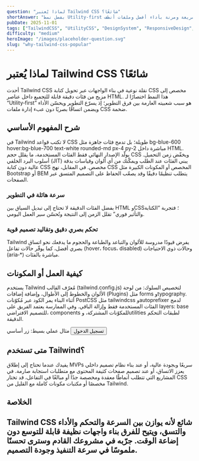 ```yaml
---
question: "لماذا يُعتبر Tailwind CSS شائعًا؟"
shortAnswer: "بفضل نمط Utility‑first الذي يتيح بناء واجهات سريعة ومرنة بأداء أفضل وملفات أنظف."
pubDate: 2025-11-01
tags: ["TailwindCSS", "UtilityCSS", "DesignSystem", "ResponsiveDesign", "Performance"]
difficulty: "medium"
heroImage: "/images/placeholder-question.svg"
slug: "why-tailwind-css-popular"
---
```

# لماذا يُعتبر Tailwind CSS شائعًا؟
أحدث Tailwind CSS نقلة نوعية في بناء الواجهات عبر تحويل كتابة CSS مخصص إلى مزيج من فئات دقيقة قابلة للتجميع داخل عناصر HTML. هذا النمط اختصارًا لـ “Utility‑first” هو سبب شعبيته العارمة بين فرق التطوير؛ إذ يسرّع التطوير ويحسّن الأداء ويضمن اتساقًا بصريًا دون عبء إدارة ملفات CSS ضخمة.

## شرح المفهوم الأساسي
في Tailwind لا تكتب قواعد CSS طويلة؛ بل تدمج فئات جاهزة مثل bg-blue-600 hover:bg-blue-700 text-white rounded-md px-4 py-2 مباشرة داخل HTML. يولّد الإصدار النهائي فقط الفئات المستخدمة، ما يقلل حجم CSS ويخفّض زمن التحميل. أسلوب البرد الخلفي (JIT) يبني الفئات عند الطلب ويمكّنك من أي ألوان وقياسات بدقة عالية دون كتابة CSS مخصص. في المقابل، نهج CSS المخصص أو المكونات الكبيرة مثل Bootstrap أو BEM يتطلب تنظيمًا دقيقًا وقد يصعّب الحفاظ على التصميم المتسق عبر الصفحات.

### سرعة هائلة في التطوير
بفضل الفئات الدقيقة لا تحتاج إلى تبديل السياق بين HTML وCSS؛ فتجربة “الكتابة والتأثير فوري” تقلل الزمن إلى النتيجة وتُحسّن سير العمل اليومي.

### تحكم بصري دقيق وتقاليد تصميم قوية
Tailwind يفرض قيودًا مدروسة للألوان والتباعد والطباعة والحجوم ما يدفعك نحو اتساق بصري أفضل، كما يوفّر حالات تفاعل (hover، focus، disabled) وحالات ذوي الاحتياجات (aria‑*) مباشرة بالفئات.

## كيفية العمل أو المكونات
يستخدم Tailwind مُعرّف القالب (tailwind.config.js) لتخصيص السلوك: من لوحة الألوان والخطوط إلى الأطوال، وإضافة إضافات (Plugins) مثل forms وtypography. أثناء البناء يمر الكود عبر مُكوّنات PostCSS مثل tailwindcss وautoprefixer لدمج الفئات المستخدمة فقط وإزالة الباقي. وفي الممارسة يعتمد الفريق على layers: base للتصميم الافتراضي، components للمكوّنات المشتركة، وutilities لطبقات التحكم الدقيقة.

مثال عملي بسيط: زر أساسي
<button class="inline-flex items-center justify-center rounded-md bg-blue-600 px-4 py-2 text-white hover:bg-blue-700 focus-visible:outline focus-visible:outline-2 focus-visible:outline-offset-2 focus-visible:outline-blue-600 disabled:opacity-50">تسجيل الدخول</button>

## متى تستخدم Tailwind؟
يفيدك عندما تحتاج إلى إطلاق MVPs سريعًا وبجودة عالية، أو عند بناء نظام تصميم داخلي يعزز الاتساق، أو عند تصميم صفحات كثيفة المحتوى مع متطلبات استجابة صارمة. في المشاريع التي تتطلب أنماطًا معقدة ومخصصة جدًا أو مبالغًا في التفاعل، قد تختار CSS مخصصًا أو مكتبات مكونات كاملة مع القليل من Tailwind.

## الخلاصة
Tailwind CSS شائع لأنه يوازن بين السرعة والتحكم والأداء والتسق، ويتيح للفرق بناء واجهات نظيفة قابلة للتوسع دون إضاعة الوقت. جرّبه في مشروعك القادم وسترى تحسنًا ملموسًا في سرعة التنفيذ وجودة التصميم.
---